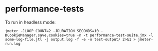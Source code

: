 # performance-tests

To run in headless mode:

```
jmeter -JLOOP_COUNT=2 -JDURATION_SECONDS=10 -DCookieManager.save.cookies=true -n -t performance-test-suite.jmx -l some-log-file.jtl -j output.log -f -e -o test-output/ 2>&1 > jmeter-run.log
```
